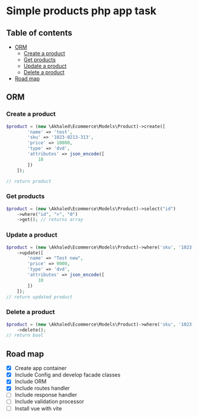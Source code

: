 # Simple products php app task <!-- omit in toc -->

## Table of contents <!-- omit in toc -->

- [ORM](#orm)
  - [Create a product](#create-a-product)
  - [Get products](#get-products)
  - [Update a product](#update-a-product)
  - [Delete a product](#delete-a-product)
- [Road map](#road-map)

## ORM

### Create a product

```php
$product = (new \Akhaled\Ecommerce\Models\Product)->create([
        'name' => 'test',
        'sku' => '1023-0213-313',
        'price' => 10000,
        'type' => 'dvd',
        'attributes' => json_encode([
            10
        ])
    ]);

// return product
```

### Get products

```php
$product = (new \Akhaled\Ecommerce\Models\Product)->select("id")
    ->where("id", ">", "0")
    ->get(); // returns array
```

### Update a product

```php
$product = (new \Akhaled\Ecommerce\Models\Product)->where('sku', '1023-0213-313')
    ->update([
        'name' => "Test new",
        'price' => 9000,
        'type' => 'dvd',
        'attributes' => json_encode([
            10
        ])
    ]);
// return updated product
```

### Delete a product

```php
$product = (new \Akhaled\Ecommerce\Models\Product)->where('sku', '1023-0213-313')
    ->delete();
// return bool
```

## Road map

- [x] Create app container
- [x] Include Config and develop facade classes
- [x] Include ORM
- [x] Include routes handler
- [ ] Include response handler
- [ ] Include validation processor
- [ ] Install vue with vite
